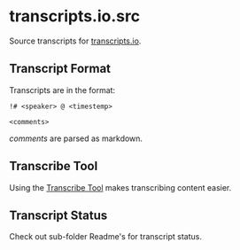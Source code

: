 # transcripts.io.src

Source transcripts for [transcripts.io](http://transcripts.io).

## Transcript Format

Transcripts are in the format:

```
!# <speaker> @ <timestemp>

<comments>
```

*comments* are parsed as markdown.

## Transcribe Tool

Using the [Transcribe Tool](https://www.transcripts.io/transcribe/) makes transcribing content easier.

## Transcript Status

Check out sub-folder Readme's for transcript status.
